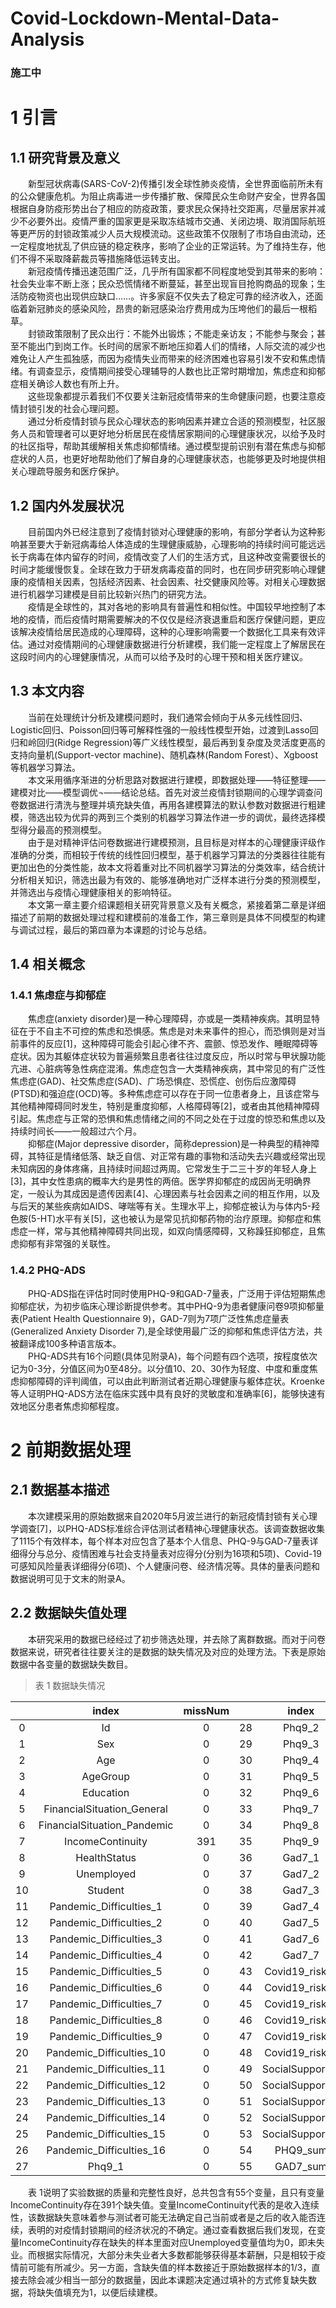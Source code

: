 # Covid-Lockdown-Mental-Data-Analysis
### 施工中

# 1	引言
## 1.1	研究背景及意义
&emsp;&emsp;新型冠状病毒(SARS-CoV-2)传播引发全球性肺炎疫情，全世界面临前所未有的公众健康危机。为阻止病毒进一步传播扩散、保障民众生命财产安全，世界各国根据自身防疫形势出台了相应的防疫政策，要求民众保持社交距离，尽量居家并减少不必要外出。疫情严重的国家更是采取冻结城市交通、关闭边境、取消国际航班等更严厉的封锁政策减少人员大规模流动。这些政策不仅限制了市场自由流动，还一定程度地扰乱了供应链的稳定秩序，影响了企业的正常运转。为了维持生存，他们不得不采取降薪裁员等措施降低运转支出。<br>
&emsp;&emsp;新冠疫情传播迅速范围广泛，几乎所有国家都不同程度地受到其带来的影响：社会失业率不断上涨；民众恐慌情绪不断蔓延，甚至出现盲目抢购商品的现象；生活防疫物资也出现供应缺口……。许多家庭不仅失去了稳定可靠的经济收入，还面临着新冠肺炎的感染风险，昂贵的新冠感染治疗费用成为压垮他们的最后一根稻草。<br>
&emsp;&emsp;封锁政策限制了民众出行：不能外出锻炼；不能走亲访友；不能参与聚会；甚至不能出门到岗工作。长时间的居家不断地压抑着人们的情绪，人际交流的减少也难免让人产生孤独感，而因为疫情失业而带来的经济困难也容易引发不安和焦虑情绪。有调查显示，疫情期间接受心理辅导的人数也比正常时期增加，焦虑症和抑郁症相关确诊人数也有所上升。<br>
&emsp;&emsp;这些现象都提示着我们不仅要关注新冠疫情带来的生命健康问题，也要注意疫情封锁引发的社会心理问题。<br>
&emsp;&emsp;通过分析疫情封锁与民众心理状态的影响因素并建立合适的预测模型，社区服务人员和管理者可以更好地分析居民在疫情居家期间的心理健康状况，以给予及时的社区指导，帮助其缓解相关焦虑抑郁情绪。通过模型提前识别有潜在焦虑与抑郁症状的人员，也更好地帮助他们了解自身的心理健康状态，也能够更及时地提供相关心理疏导服务和医疗保护。<br>

## 1.2	国内外发展状况
&emsp;&emsp;目前国内外已经注意到了疫情封锁对心理健康的影响，有部分学者认为这种影响甚至要大于新冠病毒给人体造成的生理健康威胁，心理影响的持续时间可能远远长于病毒在体内留存的时间，疫情改变了人们的生活方式，且这种改变需要很长的时间才能缓慢恢复。全球在致力于研发病毒疫苗的同时，也在同步研究影响心理健康的疫情相关因素，包括经济因素、社会因素、社交健康风险等。对相关心理数据进行机器学习建模是目前比较新兴热门的研究方法。<br>
&emsp;&emsp;疫情是全球性的，其对各地的影响具有普遍性和相似性。中国较早地控制了本地的疫情，而后疫情时期需要解决的不仅仅是经济衰退重启和医疗保健问题，更应该解决疫情给居民造成的心理障碍，这种的心理影响需要一个数据化工具来有效评估。通过对疫情期间的心理健康数据进行分析建模，我们能一定程度上了解居民在这段时间内的心理健康情况，从而可以给予及时的心理干预和相关医疗建议。<br>

## 1.3	本文内容
&emsp;&emsp;当前在处理统计分析及建模问题时，我们通常会倾向于从多元线性回归、Logistic回归、Poisson回归等可解释性强的一般线性模型开始，过渡到Lasso回归和岭回归(Ridge Regression)等广义线性模型，最后再到复杂度及灵活度更高的支持向量机(Support-vector machine)、随机森林(Random Forest）、Xgboost等机器学习算法。<br>
&emsp;&emsp;本文采用循序渐进的分析思路对数据进行建模，即数据处理——特征整理——建模对比——模型调优¬——结论总结。首先对波兰疫情封锁期间的心理学调查问卷数据进行清洗与整理并填充缺失值，再用各建模算法的默认参数对数据进行粗建模，筛选出较为优异的两到三个类别的机器学习算法作进一步的调优，最终选择模型得分最高的预测模型。<br>
&emsp;&emsp;由于是对精神评估问卷数据进行建模预测，且目标是对样本的心理健康评级作准确的分类，而相较于传统的线性回归模型，基于机器学习算法的分类器往往能有更加出色的分类性能，故本文将着重对比不同机器学习算法的分类效率，结合统计分析相关知识，筛选出最为有效的、能够准确地对广泛样本进行分类的预测模型，并筛选出与疫情心理健康相关的影响特征。<br>
&emsp;&emsp;本文第一章主要介绍课题相关研究背景意义及有关概念，紧接着第二章是详细描述了前期的数据处理过程和建模前的准备工作，第三章则是具体不同模型的构建与调试过程，最后的第四章为本课题的讨论与总结。<br>

## 1.4	相关概念
### 1.4.1  焦虑症与抑郁症
&emsp;&emsp;焦虑症(anxiety disorder)是一种心理障碍，亦或是一类精神疾病。其明显特征在于不自主不可控的焦虑和恐惧感。焦虑是对未来事件的担心，而恐惧则是对当前事件的反应[1]，这种障碍可能会引起心律不齐、震颤、惊恐发作、睡眠障碍等症状。因为其躯体症状较为普遍频繁且患者往往过度反应，所以时常与甲状腺功能亢进、心脏病等急性病症混淆。焦虑症包含一大类精神疾病，其中常见的有广泛性焦虑症(GAD)、社交焦虑症(SAD)、广场恐惧症、恐慌症、创伤后应激障碍(PTSD)和强迫症(OCD)等。多种焦虑症可以存在于同一位患者身上，且该症常与其他精神障碍同时发生，特别是重度抑郁，人格障碍等[2]，或者由其他精神障碍引起。焦虑症与正常的恐惧和焦虑情绪之间的不同之处在于过度的惊恐和焦虑以及持续时间长——一般超过六个月。<br>
&emsp;&emsp;抑郁症(Major depressive disorder，简称depression)是一种典型的精神障碍，其特征是情绪低落、缺乏自信、对正常有趣的事物和活动失去兴趣或经常出现未知病因的身体疼痛，且持续时间超过两周。它常发生于二三十岁的年轻人身上[3]，其中女性患病的概率大约是男性的两倍。医学界抑郁症的成因尚无明确界定，一般认为其成因是遗传因素[4]、心理因素与社会因素之间的相互作用，以及与后天的某些疾病如AIDS、哮喘等有关。生理水平上，抑郁症被认为与体内5-羟色胺(5-HT)水平有关[5]，这也被认为是常见抗抑郁药物的治疗原理。抑郁症和焦虑症一样，常与其他精神障碍共同出现，如双向情感障碍，又称躁狂抑郁症，且焦虑抑郁有非常强的关联性。<br>

### 1.4.2	 PHQ-ADS
&emsp;&emsp;PHQ-ADS指在评估时同时使用PHQ-9和GAD-7量表，广泛用于评估短期焦虑抑郁症状，为初步临床心理诊断提供参考。其中PHQ-9为患者健康问卷9项抑郁量表(Patient Health Questionnaire 9)，GAD-7则为7项广泛性焦虑症量表(Generalized Anxiety Disorder 7),是全球使用最广泛的抑郁和焦虑评估方法，共被翻译成100多种语言版本。<br>
&emsp;&emsp;PHQ-ADS共有16个问题(具体见附录A)，每个问题有四个选项，按程度依次记为0-3分，分值区间为0至48分。以分值10、20、30作为轻度、中度和重度焦虑抑郁障碍的评判阈值，可以由此判断测试者近期心理健康与躯体症状。Kroenke等人证明PHQ-ADS方法在临床实践中具有良好的灵敏度和准确率[6]，能够快速有效地区分患者焦虑抑郁程度。<br>

# 2	前期数据处理
## 2.1	数据基本描述
&emsp;&emsp;本次建模采用的原始数据来自2020年5月波兰进行的新冠疫情封锁有关心理学调查[7]，以PHQ-ADS标准综合评估测试者精神心理健康状态。该调查数据收集了1115个有效样本，每个样本对应包含了基本个人信息、PHQ-9与GAD-7量表详细得分与总分、疫情困难与社会支持量表对应得分(分别为16项和5项)、Covid-19可感知风险量表详细得分(6项)、个人健康问卷、经济情况等。具体的量表问题和数据说明可见于文末的附录A。<br>

## 2.2	数据缺失值处理
&emsp;&emsp;本研究采用的数据已经经过了初步筛选处理，并去除了离群数据。而对于问卷数据来说，研究者往往要关注的是数据的缺失情况及对应的处理方法。下表是原始数据中各变量的数据缺失数目。<br>

> 表 1 数据缺失情况

|&nbsp;|index|missNum|&nbsp;|index|missNum|
|:----:|:----:|:----:|:----:|:----:|:----:|
|0|Id|0|28|Phq9_2|0|
|1|Sex|0|29|Phq9_3|0|
|2|Age|0|30|Phq9_4|0|
|3|AgeGroup|0|31|Phq9_5|0|
|4|Education|0|32|Phq9_6|0|
|5|FinancialSituation_General|0|33|Phq9_7|0|
|6|FinancialSituation_Pandemic|0|34|Phq9_8|0|
|7|IncomeContinuity|391|35|Phq9_9|0|
|8|HealthStatus|0|36|Gad7_1|0|
|9|Unemployed|0|37|Gad7_2|0|
|10|Student|0|38|Gad7_3|0|
|11|Pandemic_Difficulties_1|0|39|Gad7_4|0|
|12|Pandemic_Difficulties_2|0|40|Gad7_5|0|
|13|Pandemic_Difficulties_3|0|41|Gad7_6|0|
|14|Pandemic_Difficulties_4|0|42|Gad7_7|0|
|15|Pandemic_Difficulties_5|0|43|Covid19_risk_1|0|
|16|Pandemic_Difficulties_6|0|44|Covid19_risk_2|0|
|17|Pandemic_Difficulties_7|0|45|Covid19_risk_3|0|
|18|Pandemic_Difficulties_8|0|46|Covid19_risk_4|0|
|19|Pandemic_Difficulties_9|0|47|Covid19_risk_5|0|
|20|Pandemic_Difficulties_10|0|48|Covid19_risk_6|0|
|21|Pandemic_Difficulties_11|0|49|SocialSupport_1|0|
|22|Pandemic_Difficulties_12|0|50|SocialSupport_2|0|
|23|Pandemic_Difficulties_13|0|51|SocialSupport_3|0|
|24|Pandemic_Difficulties_14|0|52|SocialSupport_4|0|
|25|Pandemic_Difficulties_15|0|53|SocialSupport_5|0|
|26|Pandemic_Difficulties_16|0|54|PHQ9_sum|0|
|27|Phq9_1|0|55|GAD7_sum|0|

&emsp;&emsp;表 1说明了实验数据的质量和完整性良好，总共包含有55个变量，且只有变量IncomeContinuity存在391个缺失值。变量IncomeContinuity代表的是收入连续性，该数据缺失意味着参与测试者可能无法确定自己当前或者是之后的收入能否连续，表明的对疫情封锁期间的经济状况的不确定。通过查看数据后我们发现，在变量IncomeContinuity存在缺失的样本里面对应Unemployed变量值均为0，即未失业。而根据实际情况，大部分未失业者大多数都能够获得基本薪酬，只是相较于疫情前可能有所减少。另一方面，含缺失值的样本数接近于原始数据样本的1/3，直接去除会减少相当一部分的数据量，因此本课题决定通过填补的方式修复缺失数据，将缺失值填充为1，以便后续建模。<br>






















